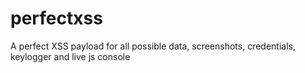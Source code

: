 # perfectxss
A perfect XSS payload for all possible data, screenshots, credentials, keylogger and live js console
